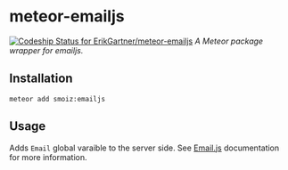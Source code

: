# meteor-emailjs
[ ![Codeship Status for ErikGartner/meteor-emailjs](https://codeship.com/projects/51374920-7fd6-0133-6172-3eaf58434e02/status?branch=master)](https://codeship.com/projects/120707)
*A Meteor package wrapper for emailjs.*

## Installation
```
meteor add smoiz:emailjs
```

## Usage
Adds ```Email``` global varaible to the server side. See [Email.js](http://emailjs.org/) documentation for more information.
